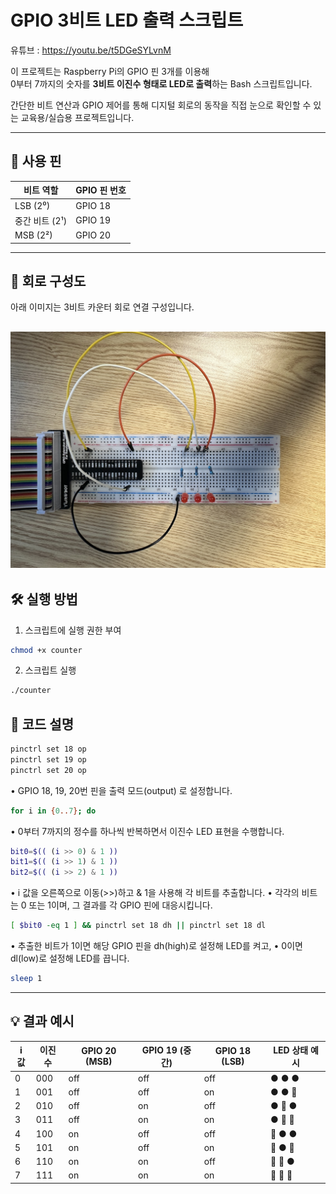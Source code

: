 # GPIO 3비트 LED 출력 스크립트
유튜브 : https://youtu.be/t5DGeSYLvnM

이 프로젝트는 Raspberry Pi의 GPIO 핀 3개를 이용해  
0부터 7까지의 숫자를 **3비트 이진수 형태로 LED로 출력**하는 Bash 스크립트입니다.

간단한 비트 연산과 GPIO 제어를 통해 디지털 회로의 동작을 직접 눈으로 확인할 수 있는 교육용/실습용 프로젝트입니다.

---

## 🔌 사용 핀

| 비트 역할 | GPIO 핀 번호 |
|-----------|---------------|
| LSB (2⁰)  | GPIO 18       |
| 중간 비트 (2¹) | GPIO 19   |
| MSB (2²)  | GPIO 20       |

---
## 🔧 회로 구성도

아래 이미지는 3비트 카운터 회로 연결 구성입니다.

![카운터 회로도](images/counter.jpg)
---

## 🛠️ 실행 방법

1. 스크립트에 실행 권한 부여

```bash
chmod +x counter
```
2.	스크립트 실행
```bash
./counter
```
## 📜 코드 설명
```bash
pinctrl set 18 op
pinctrl set 19 op
pinctrl set 20 op
```
• GPIO 18, 19, 20번 핀을 출력 모드(output) 로 설정합니다.
```bash
for i in {0..7}; do
```
• 0부터 7까지의 정수를 하나씩 반복하면서 이진수 LED 표현을 수행합니다.
```bash
bit0=$(( (i >> 0) & 1 ))
bit1=$(( (i >> 1) & 1 ))
bit2=$(( (i >> 2) & 1 ))
```
• i 값을 오른쪽으로 이동(>>)하고 & 1을 사용해 각 비트를 추출합니다.
• 각각의 비트는 0 또는 1이며, 그 결과를 각 GPIO 핀에 대응시킵니다.
```bash
[ $bit0 -eq 1 ] && pinctrl set 18 dh || pinctrl set 18 dl
```
• 추출한 비트가 1이면 해당 GPIO 핀을 dh(high)로 설정해 LED를 켜고,
• 0이면 dl(low)로 설정해 LED를 끕니다.
```bash
sleep 1
```
---
## 💡 결과 예시
| i 값 | 이진수 | GPIO 20 (MSB) | GPIO 19 (중간) | GPIO 18 (LSB) | LED 상태 예시   |
|------|--------|----------------|----------------|----------------|------------------|
| 0    | 000    | off            | off            | off            | ● ● ●            |
| 1    | 001    | off            | off            | on             | ● ● 🔴           |
| 2    | 010    | off            | on             | off            | ● 🔴 ●           |
| 3    | 011    | off            | on             | on             | ● 🔴 🔴          |
| 4    | 100    | on             | off            | off            | 🔴 ● ●           |
| 5    | 101    | on             | off            | on             | 🔴 ● 🔴          |
| 6    | 110    | on             | on             | off            | 🔴 🔴 ●          |
| 7    | 111    | on             | on             | on             | 🔴 🔴 🔴         |
